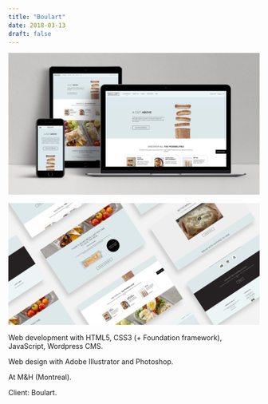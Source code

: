 ```yaml
---
title: "Boulart"
date: 2018-03-13
draft: false
---
```


<!-- {{< figure src="boulart-001.jpg" class="web">}}

{{< figure src="boulart-002.jpg" class="web mobile" >}} -->
![image1](web-boulart-001.jpg)

![image2](web-boulart-002.jpg)

Web development with HTML5, CSS3 (+ Foundation framework), JavaScript, Wordpress CMS.

Web design with Adobe Illustrator and Photoshop.

At M&H (Montreal).

Client: Boulart.